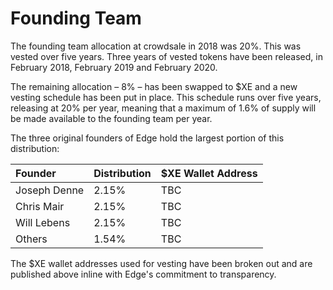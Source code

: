 # Founding Team

The founding team allocation at crowdsale in 2018 was 20%. This was vested over five years. Three years of vested tokens have been released, in February 2018, February 2019 and February 2020.

The remaining allocation – 8% – has been swapped to $XE and a new vesting schedule has been put in place. This schedule runs over five years, releasing at 20% per year, meaning that a maximum of 1.6% of supply will be made available to the founding team per year.

The three original founders of Edge hold the largest portion of this distribution:

| Founder | Distribution | $XE Wallet Address |
| :--- | :--- | :--- |
| Joseph Denne | 2.15% | TBC |
| Chris Mair | 2.15% | TBC |
| Will Lebens | 2.15% | TBC |
| Others | 1.54% | TBC |

The $XE wallet addresses used for vesting have been broken out and are published above inline with Edge's commitment to transparency.

